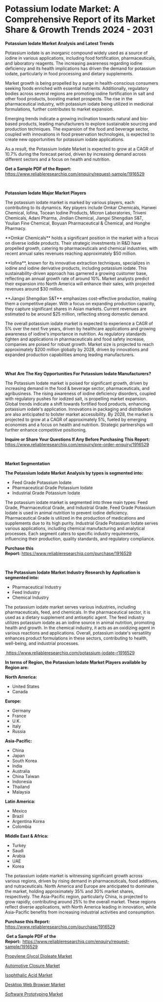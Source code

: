 <p><h1>Potassium Iodate Market: A Comprehensive Report of its Market Share & Growth Trends 2024 - 2031</h1></p><p><strong>Potassium Iodate Market Analysis and Latest Trends</strong></p>
<p><p>Potassium iodate is an inorganic compound widely used as a source of iodine in various applications, including food fortification, pharmaceuticals, and laboratory reagents. The increasing awareness regarding iodine deficiency and its health implications has driven the demand for potassium iodate, particularly in food processing and dietary supplements. </p><p>Market growth is being propelled by a surge in health-conscious consumers seeking foods enriched with essential nutrients. Additionally, regulatory bodies across several regions are promoting iodine fortification in salt and other food products, boosting market prospects. The rise in the pharmaceutical industry, with potassium iodate being utilized in medicinal formulations, further contributes to market expansion.</p><p>Emerging trends indicate a growing inclination towards natural and bio-based products, leading manufacturers to explore sustainable sourcing and production techniques. The expansion of the food and beverage sector, coupled with innovations in food preservation technologies, is expected to create new opportunities for potassium iodate applications. </p><p>As a result, the Potassium Iodate Market is expected to grow at a CAGR of 10.7% during the forecast period, driven by increasing demand across different sectors and a focus on health and nutrition.</p></p>
<p><strong>Get a Sample PDF of the Report:&nbsp;</strong> <a href="https://www.reliableresearchiq.com/enquiry/request-sample/1916529?utm_campaign=1088&utm_medium=2&utm_source=Github&utm_content=ia&utm_term=13112024&utm_id=potassium-iodate">https://www.reliableresearchiq.com/enquiry/request-sample/1916529</a></p>
<p>&nbsp;</p>
<p><strong>Potassium Iodate Major Market Players</strong></p>
<p><p>The potassium iodate market is marked by various players, each contributing to its dynamics. Key players include Omkar Chemicals, Hanwei Chemical, Iofina, Tocean Iodine Products, Micron Laboratories, Triveni Chemicals, Adani Pharma, Jindian Chemical, Jiangxi Shengdian S&T, Youlian Fine Chemical, Boyuan Pharmaceutical & Chemical, and Honghe Pharmacy. </p><p>**Omkar Chemicals** holds a significant position in the market with a focus on diverse iodide products. Their strategic investments in R&D have propelled growth, catering to pharmaceuticals and chemical industries, with recent annual sales revenues reaching approximately $50 million.</p><p>**Iofina**, known for its innovative extraction techniques, specializes in iodine and iodine derivative products, including potassium iodate. This sustainability-driven approach has garnered a growing customer base, reflecting an annual growth rate of around 10%. Market analysts predict their expansion into North America will enhance their sales, with projected revenues around $30 million.</p><p>**Jiangxi Shengdian S&T** emphasizes cost-effective production, making them a competitive player. With a focus on expanding production capacity, they capture significant shares in Asian markets. Current revenues are estimated to be around $25 million, reflecting strong domestic demand.</p><p>The overall potassium iodate market is expected to experience a CAGR of 5% over the next five years, driven by healthcare applications and growing awareness of iodine's importance in nutrition. As regulatory standards tighten and applications in pharmaceuticals and food safety increase, companies are poised for robust growth. Market size is projected to reach approximately $200 million globally by 2028, driven by innovations and expanded production capabilities among leading manufacturers.</p></p>
<p>&nbsp;</p>
<p><strong>What Are The Key Opportunities For Potassium Iodate Manufacturers?</strong></p>
<p><p>The Potassium Iodate market is poised for significant growth, driven by increasing demand in the food & beverage sector, pharmaceuticals, and agribusiness. The rising awareness of iodine deficiency disorders, coupled with regulatory pushes for iodized salt, is propelling market expansion. Global trends indicate a shift towards fortified food products, enhancing potassium iodate's application. Innovations in packaging and distribution are also anticipated to bolster market accessibility. By 2028, the market is projected to grow at a CAGR of approximately 5%, fueled by emerging economies and a focus on health and nutrition. Strategic partnerships will further enhance competitive positioning.</p></p>
<p><strong>Inquire or Share Your Questions If Any Before Purchasing This Report:</strong> <a href="https://www.reliableresearchiq.com/enquiry/pre-order-enquiry/1916529?utm_campaign=1088&utm_medium=2&utm_source=Github&utm_content=ia&utm_term=13112024&utm_id=potassium-iodate">https://www.reliableresearchiq.com/enquiry/pre-order-enquiry/1916529</a></p>
<p>&nbsp;</p>
<p><strong>Market Segmentation</strong></p>
<p><strong>The Potassium Iodate Market Analysis by types is segmented into:</strong></p>
<p><ul><li>Feed Grade Potassium Iodate</li><li>Pharmaceutical Grade Potassium Iodate</li><li>Industrial Grade Potassium Iodate</li></ul></p>
<p><p>The potassium iodate market is segmented into three main types: Feed Grade, Pharmaceutical Grade, and Industrial Grade. Feed Grade Potassium Iodate is used in animal nutrition to prevent iodine deficiency. Pharmaceutical Grade is utilized in the production of medications and supplements due to its high purity. Industrial Grade Potassium Iodate serves various applications, including chemical manufacturing and analytical processes. Each segment caters to specific industry requirements, influencing their production, quality standards, and regulatory compliance.</p></p>
<p><strong>Purchase this Report:&nbsp;</strong><a href="https://www.reliableresearchiq.com/purchase/1916529?utm_campaign=1088&utm_medium=2&utm_source=Github&utm_content=ia&utm_term=13112024&utm_id=potassium-iodate">https://www.reliableresearchiq.com/purchase/1916529</a></p>
<p>&nbsp;</p>
<p><strong>The Potassium Iodate Market Industry Research by Application is segmented into:</strong></p>
<p><ul><li>Pharmaceutical Industry</li><li>Feed Industry</li><li>Chemical Industry</li></ul></p>
<p><p>The potassium iodate market serves various industries, including pharmaceuticals, feed, and chemicals. In the pharmaceutical sector, it is used as a dietary supplement and antiseptic agent. The feed industry utilizes potassium iodate as an iodine source in animal nutrition, promoting health and growth. In the chemical industry, it acts as an oxidizing agent in various reactions and applications. Overall, potassium iodate's versatility enhances product formulations in these sectors, contributing to health, well-being, and industrial processes.</p></p>
<p><a href="https://www.reliableresearchiq.com/potassium-iodate-r1916529?utm_campaign=1088&utm_medium=2&utm_source=Github&utm_content=ia&utm_term=13112024&utm_id=potassium-iodate">&nbsp;https://www.reliableresearchiq.com/potassium-iodate-r1916529</a></p>
<p><strong>In terms of Region, the Potassium Iodate Market Players available by Region are:</strong></p>
<p>
    <p> <strong> North America: </strong>
        <ul>
            <li>United States</li>
            <li>Canada</li>
        </ul>
        </p> 
    <p> <strong> Europe: </strong>
        <ul>
            <li>Germany</li>
            <li>France</li>
            <li>U.K.</li>
            <li>Italy</li>
            <li>Russia</li>
        </ul>
        </p> 
    <p> <strong> Asia-Pacific: </strong>
        <ul>
            <li>China</li>
            <li>Japan</li>
            <li>South Korea</li>
            <li>India</li>
            <li>Australia</li>
            <li>China Taiwan</li>
            <li>Indonesia</li>
            <li>Thailand</li>
            <li>Malaysia</li>
        </ul>
        </p> 
    <p> <strong> Latin America: </strong>
        <ul>
            <li>Mexico</li>
            <li>Brazil</li>
            <li>Argentina Korea</li>
            <li>Colombia</li>
        </ul>
        </p> 
    <p> <strong> Middle East & Africa: </strong>
        <ul>
            <li>Turkey</li>
            <li>Saudi</li>
            <li>Arabia</li>
            <li>UAE</li>
            <li>Korea</li>
        </ul>
    </p>
    </p>
<p><p>The potassium iodate market is witnessing significant growth across various regions, driven by rising demand in pharmaceuticals, food additives, and nutraceuticals. North America and Europe are anticipated to dominate the market, holding approximately 35% and 30% market shares, respectively. The Asia-Pacific region, particularly China, is projected to grow rapidly, contributing around 25% to the overall market. These regions reflect diverse applications, with North America leading in innovation, while Asia-Pacific benefits from increasing industrial activities and consumption.</p></p>
<p><strong>Purchase this Report: </strong><a href="https://www.reliableresearchiq.com/purchase/1916529?utm_campaign=1088&utm_medium=2&utm_source=Github&utm_content=ia&utm_term=13112024&utm_id=potassium-iodate">https://www.reliableresearchiq.com/purchase/1916529</a></p>
<p>&nbsp;<strong>Get a Sample PDF of the Report:&nbsp;&nbsp;</strong><a href="https://www.reliableresearchiq.com/enquiry/request-sample/1916529?utm_campaign=1088&utm_medium=2&utm_source=Github&utm_content=ia&utm_term=13112024&utm_id=potassium-iodate">https://www.reliableresearchiq.com/enquiry/request-sample/1916529</a></p>
<p><strong></strong></p>
<p><p><a href="https://github.com/rosalee3esue/Market-Research-Report-List-1/blob/main/propylene-glycol-dioleate-market.md?utm_campaign=1088&utm_medium=2&utm_source=Github&utm_content=ia&utm_term=13112024&utm_id=potassium-iodate">Propylene Glycol Dioleate Market</a></p><p><a href="https://www.linkedin.com/pulse/future-innovation-global-automotive-closure-market-growth-opportunities-j1uae?utm_campaign=1088&utm_medium=2&utm_source=Github&utm_content=ia&utm_term=13112024&utm_id=potassium-iodate">Automotive Closure Market</a></p><p><a href="https://github.com/Annahawkins697/Market-Research-Report-List-1/blob/main/isophthalic-acid-market.md?utm_campaign=1088&utm_medium=2&utm_source=Github&utm_content=ia&utm_term=13112024&utm_id=potassium-iodate">Isophthalic Acid Market</a></p><p><a href="https://issuu.com/reportprime-2/docs/desktop-web-browser-market-size-203_d4ff729d7497f7?utm_campaign=1088&utm_medium=2&utm_source=Github&utm_content=ia&utm_term=13112024&utm_id=potassium-iodate">Desktop Web Browser Market</a></p><p><a href="https://issuu.com/reportprime-2/docs/software-prototyping-market-size-20_e90d55ed4d8f0e?utm_campaign=1088&utm_medium=2&utm_source=Github&utm_content=ia&utm_term=13112024&utm_id=potassium-iodate">Software Prototyping Market</a></p></p>